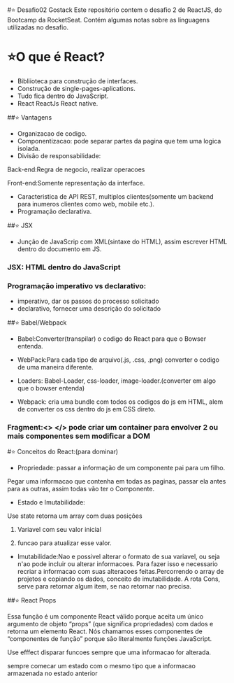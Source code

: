 #⭐ Desafio02 Gostack
Este repositório contem o desafio 2 de ReactJS, do Bootcamp da RocketSeat. Contém algumas notas sobre as linguagens utilizadas no desafio.
# ⭐O que é React?

- Bibliioteca para construção de interfaces.
- Construção de single-pages-aplications.
- Tudo fica dentro do JavaScript.
- React ReactJs React native.

##⭐ Vantagens

- Organizacao de codigo.
- Componentizacao: pode separar partes da pagina que tem uma logica isolada.
- Divisão de responsabilidade:

Back-end:Regra de negocio, realizar operacoes

Front-end:Somente representação da interface.

- Caracteristica de API REST, multiplos clientes(somente um backend para inumeros clientes como web, mobile etc.).
- Programação declarativa.

##⭐ JSX

- Junção de JavaScrip com XML(sintaxe do HTML), assim escrever HTML dentro do documento em JS.

### JSX: HTML dentro do JavaScript

### Programação imperativo vs declarativo:

- imperativo, dar os passos do processo solicitado
- declarativo, fornecer uma descrição do solicitado

##⭐ Babel/Webpack

- Babel:Converter(transpilar) o codigo do React para que o Bowser entenda.
- WebPack:Para cada tipo de arquivo(.js, .css, .png) converter o codigo de uma maneira diferente.
- Loaders: Babel-Loader, css-loader, image-loader.(converter em algo que o bowser entenda)

- Webpack: cria uma bundle com todos os codigos do js em HTML, alem de converter os css dentro do js em CSS direto.

### Fragment:<> </> pode criar um container para envolver 2 ou mais componentes sem modificar a DOM

#⭐ Conceitos do React:(para dominar)

- Propriedade: passar a informação de um componente pai para um filho.

Pegar uma informacao que contenha em todas as paginas, passar ela antes para as outras, assim todas vão ter o Componente.

- Estado e Imutabilidade:

Use state retorna um array com duas posições

1. Variavel com seu valor inicial

2. funcao para atualizar esse valor.

- Imutabilidade:Nao e possivel alterar o formato de sua variavel, ou seja n'ao pode incluir ou alterar informacoes. Para fazer isso e necessario recriar a informacao com suas alteracoes feitas.Percorrendo o array de projetos e copiando os dados, conceito de imutabilidade.
A rota Cons, serve para retornar algum item, se nao retornar nao precisa.

##⭐ React Props

Essa função é um componente React válido porque aceita um único argumento de objeto “props” (que significa propriedades) com dados e retorna um elemento React. Nós chamamos esses componentes de “componentes de função” porque são literalmente funções JavaScript.

Use efffect disparar funcoes sempre que uma informacao for alterada.

sempre comecar um estado com o mesmo tipo que a informacao armazenada no estado anterior
